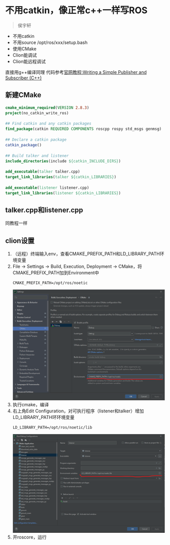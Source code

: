# 不用catkin，像正常c++一样写ROS

> 侯宇轩

+ 不用catkin
+ 不用source /opt/ros/xxx/setup.bash
+ 使用CMake
+ Clion能调试
+ Clion能远程调试

直接用g++编译同理
代码参考[官网教程:Writing a Simple Publisher and Subscriber (C++)](http://wiki.ros.org/ROS/Tutorials/WritingPublisherSubscriber%28c%2B%2B%29)

## 新建CMake

```cmake
cmake_minimum_required(VERSION 2.8.3)
project(no_catkin_write_ros)

## Find catkin and any catkin packages
find_package(catkin REQUIRED COMPONENTS roscpp rospy std_msgs genmsg)

## Declare a catkin package
catkin_package()

## Build talker and listener
include_directories(include ${catkin_INCLUDE_DIRS})

add_executable(talker talker.cpp)
target_link_libraries(talker ${catkin_LIBRARIES})

add_executable(listener listener.cpp)
target_link_libraries(listener ${catkin_LIBRARIES})
```

## talker.cpp和listener.cpp
同教程一样

## clion设置
1. （远程）终端输入env，查看CMAKE_PREFIX_PATH和LD_LIBRARY_PATH环境变量
2. File -> Settings -> Build, Execution, Deployment -> CMake，将CMAKE_PREFIX_PATH加到Environment中
    ```shell
    CMAKE_PREFIX_PATH=/opt/ros/noetic
    ```
   ![](README/1.png)
3. 执行cmake，编译
4. 右上角Edit Configuration，对可执行程序（listener和talker）增加LD_LIBRARY_PATH环环境变量
    ```shell
    LD_LIBRARY_PATH=/opt/ros/noetic/lib
    ```
   ![](README/2.png)
5. 开roscore，运行